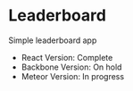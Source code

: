 # Leaderboard

Simple leaderboard app

* React Version: Complete
* Backbone Version: On hold
* Meteor Version: In progress